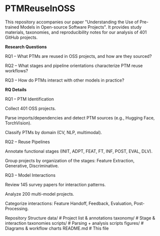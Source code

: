 # PTMReuseInOSS

This repository accompanies our paper "Understanding the Use of Pre-trained Models in Open-source Software Projects".
It provides study materials, taxonomies, and reproducibility notes for our analysis of 401 GitHub projects.

**Research Questions**

RQ1 – What PTMs are reused in OSS projects, and how are they sourced?

RQ2 – What stages and pipeline orientations characterize PTM reuse workflows?

RQ3 – How do PTMs interact with other models in practice?

**RQ Details**

RQ1 – PTM Identification

Collect 401 OSS projects.

Parse imports/dependencies and detect PTM sources (e.g., Hugging Face, TorchVision).

Classify PTMs by domain (CV, NLP, multimodal).

RQ2 – Reuse Pipelines

Annotate functional stages (INIT, ADPT, FEAT, FT, INF, POST, EVAL, DLV).

Group projects by organization of the stages: Feature Extraction, Generative, Discriminative.

RQ3 – Model Interactions

Review 145 survey papers for interaction patterns.

Analyze 200 multi-model projects.

Categorize interactions: Feature Handoff, Feedback, Evaluation, Post-Processing.

Repository Structure
data/        # Project list & annotations
taxonomy/    # Stage & interaction taxonomies
scripts/     # Parsing + analysis scripts
figures/     # Diagrams & workflow charts
README.md    # This file

